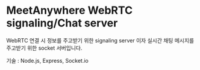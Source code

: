 #  MeetAnywhere WebRTC signaling/Chat server

WebRTC 연결 시 정보를 주고받기 위한 signaling server 이자 실시간 채팅 메시지를 주고받기 위한 socket 서버입니다.

기술 : Node.js, Express, Socket.io
